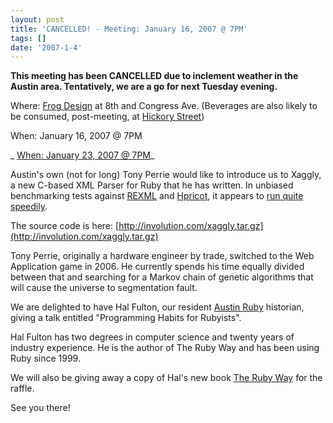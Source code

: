 ```yaml
---
layout: post
title: 'CANCELLED! - Meeting: January 16, 2007 @ 7PM'
tags: []
date: '2007-1-4'
---
```

 **This meeting has been CANCELLED due to inclement weather in the Austin area. Tentatively, we are a go for next Tuesday evening.**

Where: [Frog Design](http://frogdesign.com/) at 8th and Congress Ave. (Beverages are also likely to be consumed, post-meeting, at [Hickory Street](http://austin.citysearch.com/profile/10202525))

When: January 16, 2007 @ 7PM

_ [When: January 23, 2007 @ 7PM](http://www.austinonrails.org/2007/01/15/meeting-january-23-2007-7pm)_

Austin's own (not for long) Tony Perrie would like to introduce us to Xaggly, a new C-based XML Parser for Ruby that he has written. In unbiased benchmarking tests against [REXML](http://www.germane-software.com/software/rexml/) and [Hpricot](http://code.whytheluckystiff.net/hpricot/), it appears to [run quite speedily](http://involution.com/images/xmlshootout.png).

The source code is here: [http://involution.com/xaggly.tar.gz](http://involution.com/xaggly.tar.gz)

Tony Perrie, originally a hardware engineer by trade, switched to the Web Application game in 2006. He currently spends his time equally divided between that and searching for a Markov chain of genetic algorithms that will cause the universe to segmentation fault.

We are delighted to have Hal Fulton, our resident [Austin Ruby](http://austinruby.com/) historian, giving a talk entitled "Programming Habits for Rubyists".

Hal Fulton has two degrees in computer science and twenty years of industry experience. He is the author of The Ruby Way and has been using Ruby since 1999.

We will also be giving away a copy of Hal's new book [The Ruby Way](http://www.amazon.com/Ruby-Way-Second-Addison-Wesley-Professional/dp/0672328844/) for the raffle.

See you there!


